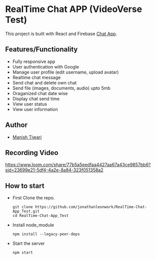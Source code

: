 # RealTime Chat APP (VideoVerse Test)

This project is built with React and Firebase [Chat App](https://realtime-chat-app-fad2a.web.app/).

## Features/Functionality

- Fully responsive app
- User authentication with Google
- Manage user profile (edit username, upload avatar)
- Realtime chat message
- Send chat and delete own chat
- Send file (images, documents, audio) upto 5mb
- Oraganized chat date wise
- Display chat send time
- View user status
- View user information

## Author

- [Manish Tiwari](https://linkedin.com/in/wdmanisht)

## Recording Video

https://www.loom.com/share/77b5a5eedfaa4427aa67a43ce9857bb6?sid=23699e21-5df4-4a2e-8a84-323f051358a2

## How to start

- First Clone the repo.
  ```
  git clone https://github.com/jonathanleonwork/RealTime-Chat-App_Test.git
  cd RealTime-Chat-App_Test
  ```
- Install node_module
  ```
  npm install --legacy-peer-deps
  ```
- Start the server
  ```
  npm start
  ```
